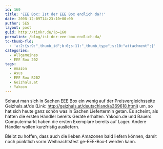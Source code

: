 ```yaml
---
id: 160
title: 'EEE Box: Ist der EEE Box endlich da?!'
date: 2008-12-09T14:23:10+00:00
author: SES
layout: post
guid: http://tinkr.de/?p=160
permalink: /blog/ist-der-eee-box-endlich-da/
tc-thumb-fld:
  - 'a:2:{s:9:"_thumb_id";b:0;s:11:"_thumb_type";s:10:"attachment";}'
categories:
  - Allgemeines
  - EEE Box 202
tags:
  - Amazon
  - Asus
  - EEE Box B202
  - Geizhals.at
  - Yakoon
---
```

Schaut man sich in Sachen EEE Box ein wenig auf der Preisvergleichsseite Geizhals.at/de (Link: <http://geizhals.at/deutschland/a369618.html>) um, so hat sich heute ganz schön was in Sachen Liefertermin getan.
Es scheint, als hätten die ersten Händler bereits Geräte erhalten. Yakoon.de und Bauers Computermarkt haben die ersten Exemplare bereits auf Lager. Andere Händler wollen kurzfristig ausliefern.

Bleibt zu hoffen, dass auch die lieben Amazonen bald liefern können, damit noch pünktlich vorm Weihnachtsfest ge-EEE-Box-t werden kann.
